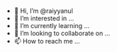 - 👋 Hi, I’m @raiyyanul
- 👀 I’m interested in ...
- 🌱 I’m currently learning ...
- 💞️ I’m looking to collaborate on ...
- 📫 How to reach me ...

<!---
raiyyanul/raiyyanul is a ✨ special ✨ repository because its `README.md` (this file) appears on your GitHub profile.
You can click the Preview link to take a look at your changes.
--->
